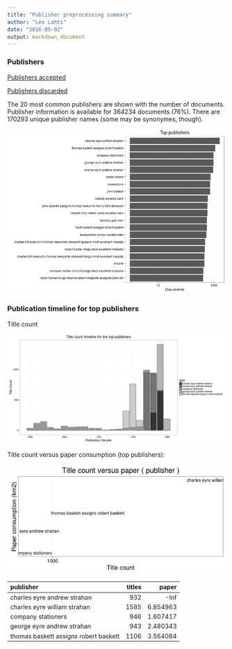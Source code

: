 ```yaml
---
title: "Publisher preprocessing summary"
author: "Leo Lahti"
date: "2016-05-02"
output: markdown_document
---
```



### Publishers

[Publishers accepted](output.tables/publisher_accepted.csv)

[Publishers discarded](output.tables/publisher_discarded.csv)



The 20 most common publishers are shown with the number of documents. Publisher information is available for 364234 documents (76%). There are 170293 unique publisher names (some may be synonymes, though).


![plot of chunk summarypublisher2](figure/summarypublisher2-1.png)

### Publication timeline for top publishers

Title count

![plot of chunk summaryTop10pubtimeline](figure/summaryTop10pubtimeline-1.png)



Title count versus paper consumption (top publishers):

![plot of chunk publishertitlespapers](figure/publishertitlespapers-1.png)

|publisher                             | titles|    paper|
|:-------------------------------------|------:|--------:|
|charles eyre andrew strahan           |    932|     -Inf|
|charles eyre william strahan          |   1585| 6.854963|
|company stationers                    |    946| 1.607417|
|george eyre andrew strahan            |    943| 2.480343|
|thomas baskett assigns robert baskett |   1106| 3.564084|
